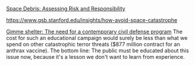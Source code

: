 [Space Debris: Assessing Risk and Responsibility](https://cs.stanford.edu/~ambrad/debris_asr.pdf)

https://www.gsb.stanford.edu/insights/how-avoid-space-catastrophe

[Gimme shelter: The need for a contemporary civil defense program](https://gsb-faculty.stanford.edu/lawrence-m-wein/files/2022/04/gimmeshelter.pdf)
The cost for such an educational campaign would surely be less than what we spend on other catastrophic terror threats ($877 million contract for an anthrax vaccine). The bottom line: The public must be educated about this issue now, because it's a lesson we don't want to learn from experience.

